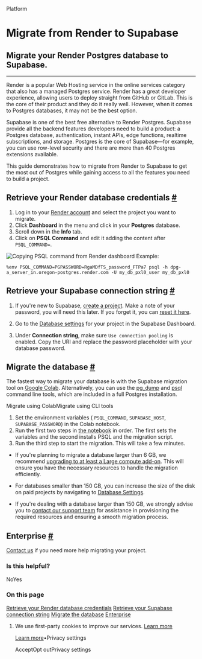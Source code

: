 Platform

# Migrate from Render to Supabase

## Migrate your Render Postgres database to Supabase.

* * *

Render is a popular Web Hosting service in the online services category that also has a managed Postgres service. Render has a great developer experience, allowing users to deploy straight from GitHub or GitLab. This is the core of their product and they do it really well. However, when it comes to Postgres databases, it may not be the best option.

Supabase is one of the best free alternative to Render Postgres. Supabase provide all the backend features developers need to build a product: a Postgres database, authentication, instant APIs, edge functions, realtime subscriptions, and storage. Postgres is the core of Supabase—for example, you can use row-level security and there are more than 40 Postgres extensions available.

This guide demonstrates how to migrate from Render to Supabase to get the most out of Postgres while gaining access to all the features you need to build a project.

## Retrieve your Render database credentials [\#](https://supabase.com/docs/guides/platform/migrating-to-supabase/render\#retrieve-render-credentials)

1. Log in to your [Render account](https://render.com/) and select the project you want to migrate.
2. Click **Dashboard** in the menu and click in your **Postgres** database.
3. Scroll down in the **Info** tab.
4. Click on **PSQL Command** and edit it adding the content after `PSQL_COMMAND=`.

![Copying PSQL command from Render dashboard](https://supabase.com/docs/img/guides/resources/migrating-to-supabase/render/render_dashboard.png)
Example:

`
%env PSQL_COMMAND=PGPASSWORD=RgaMDfTS_password_FTPa7 psql -h dpg-a_server_in.oregon-postgres.render.com -U my_db_pxl0_user my_db_pxl0
`

## Retrieve your Supabase connection string [\#](https://supabase.com/docs/guides/platform/migrating-to-supabase/render\#retrieve-supabase-connection-string)

1. If you're new to Supabase, [create a project](https://supabase.com/dashboard).
Make a note of your password, you will need this later. If you forget it, you can [reset it here](https://supabase.com/dashboard/project/_/settings/database).

2. Go to the [Database settings](https://supabase.com/dashboard/project/_/settings/database) for your project in the Supabase Dashboard.

3. Under **Connection string**, make sure `Use connection pooling` is enabled. Copy the URI and replace the password placeholder with your database password.


## Migrate the database [\#](https://supabase.com/docs/guides/platform/migrating-to-supabase/render\#migrate-the-database)

The fastest way to migrate your database is with the Supabase migration tool on [Google Colab](https://colab.research.google.com/github/mansueli/Supa-Migrate/blob/main/Migrate_Postgres_Supabase.ipynb). Alternatively, you can use the [pg\_dump](https://www.postgresql.org/docs/current/app-pgdump.html) and [psql](https://www.postgresql.org/docs/current/app-psql.html) command line tools, which are included in a full Postgres installation.

Migrate using ColabMigrate using CLI tools

1. Set the environment variables ( `PSQL_COMMAND`, `SUPABASE_HOST`, `SUPABASE_PASSWORD`) in the Colab notebook.
2. Run the first two steps in [the notebook](https://colab.research.google.com/github/mansueli/Supa-Migrate/blob/main/Migrate_Postgres_Supabase.ipynb) in order. The first sets the variables and the second installs PSQL and the migration script.
3. Run the third step to start the migration. This will take a few minutes.

- If you're planning to migrate a database larger than 6 GB, we recommend [upgrading to at least a Large compute add-on](https://supabase.com/docs/guides/platform/compute-add-ons). This will ensure you have the necessary resources to handle the migration efficiently.

- For databases smaller than 150 GB, you can increase the size of the disk on paid projects by navigating to [Database Settings](https://supabase.com/dashboard/project/_/settings/database).

- If you're dealing with a database larger than 150 GB, we strongly advise you to [contact our support team](https://supabase.com/dashboard/support/new) for assistance in provisioning the required resources and ensuring a smooth migration process.


## Enterprise [\#](https://supabase.com/docs/guides/platform/migrating-to-supabase/render\#enterprise)

[Contact us](https://forms.supabase.com/enterprise) if you need more help migrating your project.

### Is this helpful?

NoYes

### On this page

[Retrieve your Render database credentials](https://supabase.com/docs/guides/platform/migrating-to-supabase/render#retrieve-render-credentials) [Retrieve your Supabase connection string](https://supabase.com/docs/guides/platform/migrating-to-supabase/render#retrieve-supabase-connection-string) [Migrate the database](https://supabase.com/docs/guides/platform/migrating-to-supabase/render#migrate-the-database) [Enterprise](https://supabase.com/docs/guides/platform/migrating-to-supabase/render#enterprise)

1. We use first-party cookies to improve our services. [Learn more](https://supabase.com/privacy#8-cookies-and-similar-technologies-used-on-our-european-services)



   [Learn more](https://supabase.com/privacy#8-cookies-and-similar-technologies-used-on-our-european-services)•Privacy settings





   AcceptOpt outPrivacy settings